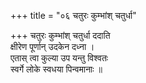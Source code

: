 +++
title = "०६ चतुरः कुम्भांश् चतुर्धा"

+++
चतुरः कुम्भांश् चतुर्धा ददाति  
क्षीरेण पूर्णान् उदकेन दध्ना ।  
एतास् त्वा कुल्या उप यन्तु विश्वतः  
स्वर्गे लोके स्वधया पिन्वमानाः ॥
